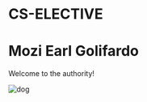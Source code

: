 # CS-ELECTIVE
<h1>Mozi Earl Golifardo</h1>
<body>
<p>Welcome to the authority!</p>

![dog](https://www.google.com/url?sa=i&url=https%3A%2F%2Fwww.theguardian.com%2Fscience%2F2019%2Fjun%2F17%2Fhow-dogs-capture-your-heart-evolution-puppy-dog-eyes&psig=AOvVaw2kbk1Jpi0VS3woJs_Wgzzd&ust=1761626167587000&source=images&cd=vfe&opi=89978449&ved=0CBEQjRxqFwoTCPjkk4HHw5ADFQAAAAAdAAAAABAE)

</body>